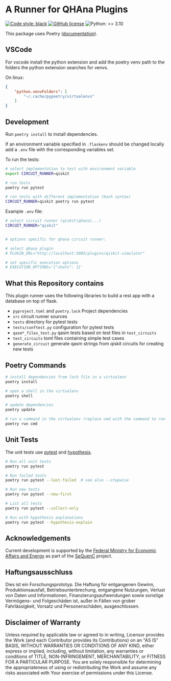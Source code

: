 # A Runner for QHAna Plugins

[![Code style: black](https://img.shields.io/badge/code%20style-black-000000.svg)](https://github.com/psf/black)
[![GitHub license](https://img.shields.io/github/license/SeQuenC-Consortium/qasm-testsuite)](https://github.com/SeQuenC-Consortium/qasm-testsuite/blob/main/LICENSE)
![Python: >= 3.10](https://img.shields.io/badge/python-^3.10-blue)

This package uses Poetry ([documentation](https://python-poetry.org/docs/)).

## VSCode

For vscode install the python extension and add the poetry venv path to the folders the python extension searches for venvs.

On linux:

```json
{
    "python.venvFolders": [
        "~/.cache/pypoetry/virtualenvs"
    ]
}
```

## Development

Run `poetry install` to install dependencies.

If an environment variable specified in `.flaskenv` should be changed locally add a `.env` file with the corresponding variables set.

To run the tests:

```bash
# select implementation to test with environment variable
export CIRCUIT_RUNNER=qiskit

# run tests
poetry run pytest

# run tests with different implementation (bash syntax)
CIRCUIT_RUNNER=qiskit poetry run pytest
```

Example `.env` file:

```bash
# select circuit runner (qiskit|qhana|...)
CIRCUIT_RUNNER="qiskit"


# options specific for qhana circuit runner:

# select qhana plugin
# PLUGIN_URL="http://localhost:5005/plugins/qiskit-simulator"

# set specific execution options
# EXECUTION_OPTIONS='{"shots": 1}'
```


## What this Repository contains

This plugin runner uses the following libraries to build a rest app with a database on top of flask.

 *  `pyproject.toml` and `poetry.lock` Project dependencies
 *  `src` circuit runner sources
 *  `tests` directory for pytest tests
 *  `tests/conftest.py` configuration for pytest tests
 *  `qasm*_files_test.py` qasm tests based on test files in `test_circuits`
 *  `test_circuits` toml files containing simple test cases
 *  `generate_circuit` generate qasm strings from qiskit circuits for creating new tests


## Poetry Commands

```bash
# install dependencies from lock file in a virtualenv
poetry install

# open a shell in the virtualenv
poetry shell

# update dependencies
poetry update

# run a command in the virtualenv (replace cmd with the command to run without quotes)
poetry run cmd
```


## Unit Tests

The unit tests use [pytest](https://docs.pytest.org/en/latest/contents.html) and [hypothesis](https://hypothesis.readthedocs.io/en/latest/index.html).

```bash
# Run all unit tests
poetry run pytest

# Run failed tests
poetry run pytest --last-failed  # see also --stepwise

# Run new tests
poetry run pytest --new-first

# List all tests
poetry run pytest --collect-only

# Run with hypothesis explanations
poetry run pytest --hypothesis-explain
```


## Acknowledgements

Current development is supported by the [Federal Ministry for Economic Affairs and Energy](http://www.bmwi.de/EN) as part of the [SeQuenC](https://www.iaas.uni-stuttgart.de/forschung/projekte/sequenc/) project.

## Haftungsausschluss

Dies ist ein Forschungsprototyp.
Die Haftung für entgangenen Gewinn, Produktionsausfall, Betriebsunterbrechung, entgangene Nutzungen, Verlust von Daten und Informationen, Finanzierungsaufwendungen sowie sonstige Vermögens- und Folgeschäden ist, außer in Fällen von grober Fahrlässigkeit, Vorsatz und Personenschäden, ausgeschlossen.

## Disclaimer of Warranty

Unless required by applicable law or agreed to in writing, Licensor provides the Work (and each Contributor provides its Contributions) on an "AS IS" BASIS, WITHOUT WARRANTIES OR CONDITIONS OF ANY KIND, either express or implied, including, without limitation, any warranties or conditions of TITLE, NON-INFRINGEMENT, MERCHANTABILITY, or FITNESS FOR A PARTICULAR PURPOSE.
You are solely responsible for determining the appropriateness of using or redistributing the Work and assume any risks associated with Your exercise of permissions under this License.
